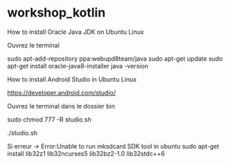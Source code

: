 # workshop_kotlin


How to install Oracle Java JDK on Ubuntu Linux

Ouvrez le terminal

sudo apt-add-repository ppa:webupd8team/java 
sudo apt-get update 
sudo apt-get install oracle-java8-installer
java -version



How to install Android Studio in Ubuntu Linux

https://developer.android.com/studio/

Ouvrez le terminal dans le dossier bin

sudo chmod 777 -R studio.sh

./studio.sh

Si erreur -> Error:Unable to run mksdcard SDK tool in ubuntu 
              sudo apt-get install lib32z1 lib32ncurses5 lib32bz2-1.0 lib32stdc++6 


